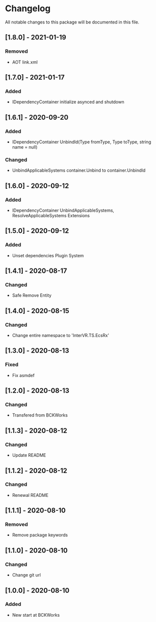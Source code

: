 # Changelog
All notable changes to this package will be documented in this file.

## [1.8.0] - 2021-01-19

### Removed

- AOT link.xml

## [1.7.0] - 2021-01-17

### Added

- IDependencyContainer initialize asynced and shutdown

## [1.6.1] - 2020-09-20

### Added

- IDependencyContainer UnbindId(Type fromType, Type toType, string name = null)

### Changed

- UnbindApplicableSystems container.Unbind to container.UnbindId

## [1.6.0] - 2020-09-12

### Added

- IDependencyContainer UnbindApplicableSystems, ResolveApplicableSystems Extensions

## [1.5.0] - 2020-09-12

### Added

- Unset dependencies Plugin System


## [1.4.1] - 2020-08-17

### Changed

- Safe Remove Entity

## [1.4.0] - 2020-08-15

### Changed

- Change entire namespace to 'InterVR.TS.EcsRx'

## [1.3.0] - 2020-08-13

### Fixed

- Fix asmdef

## [1.2.0] - 2020-08-13

### Changed

- Transfered from BCKWorks

## [1.1.3] - 2020-08-12

### Changed

- Update README

## [1.1.2] - 2020-08-12

### Changed

- Renewal README

## [1.1.1] - 2020-08-10

### Removed

- Remove package keywords

## [1.1.0] - 2020-08-10

### Changed

- Change git url

## [1.0.0] - 2020-08-10

### Added 

- New start at BCKWorks
